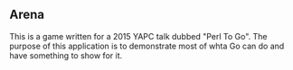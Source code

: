 ## Arena

This is a game written for a 2015 YAPC talk dubbed "Perl To Go". The purpose of this application is to demonstrate most of whta Go can do and have something to show for it.


